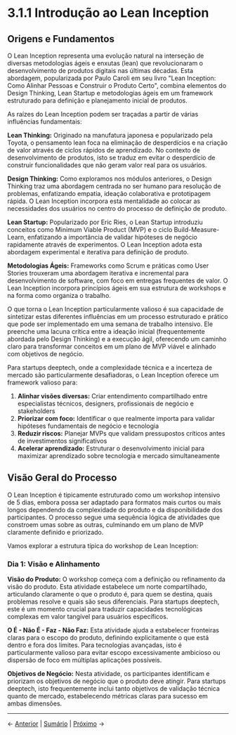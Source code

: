 # 3.1.1 Introdução ao Lean Inception

## Origens e Fundamentos

O Lean Inception representa uma evolução natural na interseção de diversas metodologias ágeis e enxutas (lean) que revolucionaram o desenvolvimento de produtos digitais nas últimas décadas. Esta abordagem, popularizada por Paulo Caroli em seu livro "Lean Inception: Como Alinhar Pessoas e Construir o Produto Certo", combina elementos do Design Thinking, Lean Startup e metodologias ágeis em um framework estruturado para definição e planejamento inicial de produtos.

As raízes do Lean Inception podem ser traçadas a partir de várias influências fundamentais:

**Lean Thinking:** Originado na manufatura japonesa e popularizado pela Toyota, o pensamento lean foca na eliminação de desperdícios e na criação de valor através de ciclos rápidos de aprendizado. No contexto de desenvolvimento de produtos, isto se traduz em evitar o desperdício de construir funcionalidades que não geram valor real para os usuários.

**Design Thinking:** Como exploramos nos módulos anteriores, o Design Thinking traz uma abordagem centrada no ser humano para resolução de problemas, enfatizando empatia, ideação colaborativa e prototipagem rápida. O Lean Inception incorpora esta mentalidade ao colocar as necessidades dos usuários no centro do processo de definição de produto.

**Lean Startup:** Popularizado por Eric Ries, o Lean Startup introduziu conceitos como Minimum Viable Product (MVP) e o ciclo Build-Measure-Learn, enfatizando a importância de validar hipóteses de negócio rapidamente através de experimentos. O Lean Inception adota esta abordagem experimental e iterativa para definição de produto.

**Metodologias Ágeis:** Frameworks como Scrum e práticas como User Stories trouxeram uma abordagem iterativa e incremental para desenvolvimento de software, com foco em entregas frequentes de valor. O Lean Inception incorpora princípios ágeis em sua estrutura de workshops e na forma como organiza o trabalho.

O que torna o Lean Inception particularmente valioso é sua capacidade de sintetizar estas diferentes influências em um processo estruturado e prático que pode ser implementado em uma semana de trabalho intensivo. Ele preenche uma lacuna crítica entre a ideação inicial (frequentemente abordada pelo Design Thinking) e a execução ágil, oferecendo um caminho claro para transformar conceitos em um plano de MVP viável e alinhado com objetivos de negócio.

Para startups deeptech, onde a complexidade técnica e a incerteza de mercado são particularmente desafiadoras, o Lean Inception oferece um framework valioso para:

1. **Alinhar visões diversas:** Criar entendimento compartilhado entre especialistas técnicos, designers, profissionais de negócio e stakeholders
2. **Priorizar com foco:** Identificar o que realmente importa para validar hipóteses fundamentais de negócio e tecnologia
3. **Reduzir riscos:** Planejar MVPs que validam pressupostos críticos antes de investimentos significativos
4. **Acelerar aprendizado:** Estruturar o desenvolvimento inicial para maximizar aprendizado sobre tecnologia e mercado simultaneamente

## Visão Geral do Processo

O Lean Inception é tipicamente estruturado como um workshop intensivo de 5 dias, embora possa ser adaptado para formatos mais curtos ou mais longos dependendo da complexidade do produto e da disponibilidade dos participantes. O processo segue uma sequência lógica de atividades que constroem umas sobre as outras, culminando em um plano de MVP claramente definido e priorizado.

Vamos explorar a estrutura típica do workshop de Lean Inception:

### Dia 1: Visão e Alinhamento

**Visão do Produto:** O workshop começa com a definição ou refinamento da visão do produto. Esta atividade estabelece um norte compartilhado, articulando claramente o que o produto é, para quem se destina, quais problemas resolve e quais são seus diferenciais. Para startups deeptech, este é um momento crucial para traduzir capacidades tecnológicas complexas em valor tangível para usuários específicos.

**O É - Não É - Faz - Não Faz:** Esta atividade ajuda a estabelecer fronteiras claras para o escopo do produto, definindo explicitamente o que está dentro e fora dos limites. Para tecnologias avançadas, isto é particularmente valioso para evitar escopo excessivamente ambicioso ou dispersão de foco em múltiplas aplicações possíveis.

**Objetivos de Negócio:** Nesta atividade, os participantes identificam e priorizam os objetivos de negócio que o produto deve atingir. Para startups deeptech, isto frequentemente inclui tanto objetivos de validação técnica quanto de mercado, estabelecendo métricas claras para sucesso em ambas dimensões.

---

← [Anterior](../../modulo2/2.2_workshop_pratico/2.2.2_validacao_hipoteses_validao_de_hipteses.md) | [Sumário](../../sumario.md) | [Próximo](./3.1.1_introducao_lean_inception_parte2.md) →